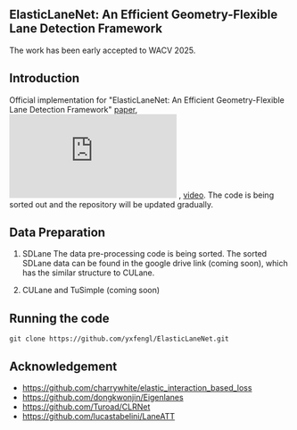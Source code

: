 ## ElasticLaneNet: An Efficient Geometry-Flexible Lane Detection Framework
The work has been early accepted to WACV 2025. 

## Introduction
Official implementation for "ElasticLaneNet: An Efficient Geometry-Flexible Lane Detection Framework" [paper](https://openaccess.thecvf.com/content/WACV2025/html/Feng_ElasticLaneNet_An_Efficient_Geometry-Flexible_Lane_Detection_Framework_WACV_2025_paper.html), ![poster](https://github.com/yxfengl/ElasticLaneNet/blob/main/poster.pdf)
, [video](https://drive.google.com/file/d/1P8EgP5IaocEgWpk0c9l2HUY28bw3txUC/view?usp=drive_link
).
The code is being sorted out and the repository will be updated gradually.

## Data Preparation
1. SDLane
The data pre-processing code is being sorted. The sorted SDLane data can be found in the google drive link (coming soon), which has the similar structure to CULane.

2. CULane and TuSimple
(coming soon)

## Running the code
```git clone https://github.com/yxfengl/ElasticLaneNet.git```

## Acknowledgement
- https://github.com/charrywhite/elastic_interaction_based_loss
- https://github.com/dongkwonjin/Eigenlanes
- https://github.com/Turoad/CLRNet
- https://github.com/lucastabelini/LaneATT
